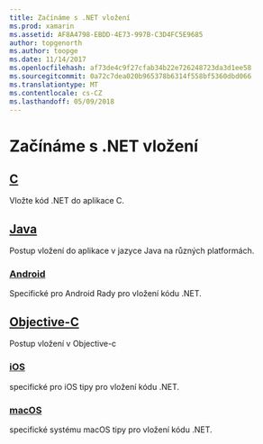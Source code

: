 ```yaml
---
title: Začínáme s .NET vložení
ms.prod: xamarin
ms.assetid: AF8A4798-EBDD-4E73-997B-C3D4FC5E9685
author: topgenorth
ms.author: toopge
ms.date: 11/14/2017
ms.openlocfilehash: af73de4c9f27cfab34b22e726248723da3d1ee58
ms.sourcegitcommit: 0a72c7dea020b965378b6314f558bf5360dbd066
ms.translationtype: MT
ms.contentlocale: cs-CZ
ms.lasthandoff: 05/09/2018
---
```

# <a name="getting-started-with-net-embedding"></a>Začínáme s .NET vložení

## <a name="ccmd"></a>[C](c.md)

Vložte kód .NET do aplikace C.

## <a name="javajavaindexmd"></a>[Java](java/index.md)

Postup vložení do aplikace v jazyce Java na různých platformách.

### <a name="androidjavaandroidmd"></a>[Android](java/android.md)

Specifické pro Android Rady pro vložení kódu .NET.

## <a name="objective-cobjective-cindexmd"></a>[Objective-C](objective-c/index.md)

Postup vložení v Objective-c

### <a name="iosobjective-ciosmd"></a>[iOS](objective-c/ios.md)

specifické pro iOS tipy pro vložení kódu .NET.

### <a name="macosobjective-cmacosmd"></a>[macOS](objective-c/macos.md)

specifické systému macOS tipy pro vložení kódu .NET.
